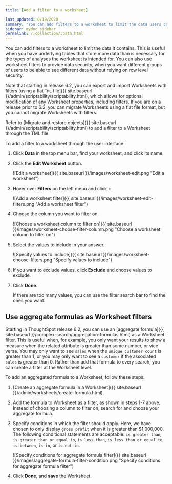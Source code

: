 ```yaml
---
title: [Add a filter to a worksheet]

last_updated: 8/19/2020
summary: "You can add filters to a worksheet to limit the data users can access from the worksheet."
sidebar: mydoc_sidebar
permalink: /:collection/:path.html
---
```

You can add filters to a worksheet to limit the data it contains. This is useful when you have underlying tables that store more data than is necessary for the types of analyses the worksheet is intended for. You can also use worksheet filters to provide data security, when you want different groups of users to be able to see different data without relying on row level security.

Note that starting in release 6.2, you can export and import Worksheets with filters [using a flat `TML` file]({{ site.baseurl }}/admin/scriptability/scriptability.html), which allows for optional modification of any Worksheet properties, including filters. If you are on a release prior to 6.2, you can migrate Worksheets using a flat file format, but you cannot migrate Worksheets with filters.

Refer to [Migrate and restore objects]({{ site.baseurl }}/admin/scriptability/scriptability.html) to add a filter to a Worksheet through the TML file.

To add a filter to a worksheet through the user interface:

1. Click **Data** in the top menu bar, find your worksheet, and click its name.

2. Click the **Edit Worksheet** button.

     ![Edit a worksheet]({{ site.baseurl }}/images/worksheet-edit.png "Edit a worksheet")

3. Hover over **Filters** on the left menu and click **+**.

     ![Add a worksheet filter]({{ site.baseurl }}/images/worksheet-edit-filters.png "Add a worksheet filter")

4. Choose the column you want to filter on.

     ![Choose a worksheet column to filter on]({{ site.baseurl }}/images/worksheet-choose-filter-column.png "Choose a worksheet column to filter on")

5. Select the values to include in your answer.

     ![Specify values to include]({{ site.baseurl }}/images/worksheet-choose-filters.png "Specify values to include")

6. If you want to exclude values, click **Exclude** and choose values to exclude.

7. Click **Done**.

   If there are too many values, you can use the filter search bar to find the ones you want.

## Use aggregate formulas as Worksheet filters
Starting in ThoughtSpot release 6.2, you can use an [aggregate formula]({{ site.baseurl }}/complex-search/aggregation-formulas.html) as a Worksheet filter. This is useful when, for example, you only want your results to show a measure when the related attribute is greater than some number, or vice versa. You may only want to see `sales` when the `unique customer count` is greater than 1, or you may only want to see a `customer` if the associated `sales` is greater than 0. Rather than add that formula to every search, you can create a filter at the Worksheet level.

To add an aggregated formula to a Worksheet, follow these steps:
1. [Create an aggregate formula in a Worksheet]({{ site.baseurl }}/admin/worksheets/create-formula.html).
2. Add the formula to Worksheet as a filter, as shown in steps 1-7 above. Instead of choosing a column to filter on, search for and choose your aggregate formula.
3. Specify conditions in which the filter should apply. Here, we have chosen to only display `gross profit` when it is greater than $1,000,000. The following conditional statements are acceptable: `is greater than`, `is greater than or equal to`, `is less than`, `is less than or equal to`, `is between`, `is in`, or `is not in`.

    ![Specify conditions for aggregate formula filter]({{ site.baseurl }}/images/aggregate-formula-filter-condition.png "Specify conditions for aggregate formula filter")

4. Click **Done**, and **save** the Worksheet.
